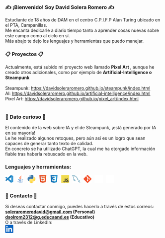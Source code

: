 ### ✍ ¡Bienvenido! Soy David Solera Romero ✍
Estudiante de 18 años de DAM en el centro C.P.I.F.P Alan Turing ubicado en el PTA, Campanillas. <br>
Me encanta dedicarle a diario tiempo tanto a aprender cosas nuevas sobre este campo como al ciclo en sí. <br>
Más abajo te dejo los lenguajes y herramientas que puedo manejar. <br>

### 📋 Proyectos 📋
Actualmente, está subido mi proyecto web llamado <strong> Pixel Art </strong>, aunque he creado otros adicionales, como por ejemplo de <strong> Artificial-Intelligence o Steampunk </strong> <br>
<br>
Steampunk: https://davidsoleraromero.github.io/steampunk/index.html <br>
AI: https://davidsoleraromero.github.io/artificial-intelligence/index.html<br>
Pixel Art: https://davidsoleraromero.github.io/pixel_art/index.html
<br>
<br>

### 🎫 Dato curioso 🎫
El contenido de la web sobre IA y el de Steampunk, ¡está generado por IA en su mayoría! <br>
Le he realizado algunos retoques, pero aún así es un logro que sean capaces de generar tanto texto de calidad. <br>
En concreto se ha utilizado ChatGPT, la cual me ha otorgado información fiable tras haberla rebuscado en la web.

### Lenguajes y herramientas:

<img align="left" alt="Visual Studio Code" width="26px" src="./img/visual_studio_code.svg" style="padding-right:10px;" />
<img align="left" alt="Java" width="26px" src="./img/java.png" style="padding-right:10px;" />
<img align="left" alt="Python" width="26px" src="./img/python.png" style="padding-right:10px;" />
<img align="left" alt="HTML5" width="26px" src="./img/html.svg" style="padding-right:10px;" />
<img align="left" alt="CSS3" width="26px" src="./img/css.svg" style="padding-right:10px;" />
<img align="left" alt="JavaScript" width="26px" src="./img/js.svg" style="padding-right:10px;" />
<img align="left" alt="MySQL" width="26px" src="./img/mysql.svg" style="padding-right:10px;" />
<img align="left" alt="Git" width="26px" src="./img/git.svg" style="padding-right:10px;" />
<img align="left" alt="GitHub" width="26px" src="./img/github.png" style="padding-right:10px;" />
<img align="left" alt="Terminal" width="26px" src="./img/terminal_dark.svg" /><br><br>

### 📩 Contacto 📩
Si deseas contactar conmigo, puedes hacerlo a través de estos correos: <br>
<strong>soleraromerodavid@gmail.com (Personal) </strong> <br>
<strong>dsolrom2312@g.educaand.es (Educativo) </strong> <br>
O a través de LinkedIn: <br>
[<img align="left" alt="LinkedIn" width="26px" src="./img/linkedin.png" style="padding-right:10px;" />](https://www.linkedin.com/in/david-solera-romero-300a7a27b/)
